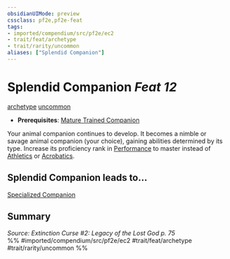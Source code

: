 ```yaml
---
obsidianUIMode: preview
cssclass: pf2e,pf2e-feat
tags:
- imported/compendium/src/pf2e/ec2
- trait/feat/archetype
- trait/rarity/uncommon
aliases: ["Splendid Companion"]
---
```

# Splendid Companion  *Feat 12*  
[archetype](archetype.md)  [uncommon](uncommon.md)  

- **Prerequisites**: [Mature Trained Companion](mature-trained-companion-ec2.md)

Your animal companion continues to develop. It becomes a nimble or savage animal companion (your choice), gaining abilities determined by its type. Increase its proficiency rank in [Performance](../skills.md#Performance) to master instead of [Athletics](../skills.md#Athletics) or [Acrobatics](../skills.md#Acrobatics).

## Splendid Companion leads to...

[Specialized Companion](specialized-companion-ec2.md)

## Summary

*Source: Extinction Curse #2: Legacy of the Lost God p. 75*  
%% #imported/compendium/src/pf2e/ec2 #trait/feat/archetype #trait/rarity/uncommon %%